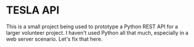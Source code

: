 # TESLA API

This is a small project being used to prototype a Python REST API for a larger volunteer project. I haven't used Python all that much, especially in a web server scenario. Let's fix that here.
